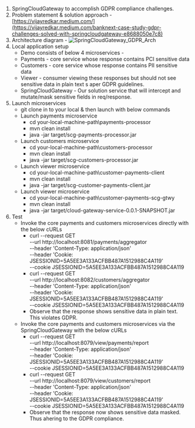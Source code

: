 1. SpringCloudGateway to accomplish GDPR compliance challenges.  
2. Problem statement & solution approach - [https://vijayredkar.medium.com/](https://vijayredkar.medium.com/banknext-case-study-gdpr-challenges-solved-with-springcloudgateway-e8688050e7c8)
3. Architecture diagram - ![SpringCloudGateway_GDPR_Arch](https://github.com/vijayredkar/SpringCloudGateway-to-solve-GDPR-challenge/assets/25388646/218cb309-e6f2-4f6e-a437-945567aa4bf6)
4. Local application setup
    - Demo consists of below 4 microservices -
    - Payments     - core service whose response contains PCI sensitive data   
    - Customers    - core service whose response contains PII sensitive data
    - Viewer       - consumer viewing these responses but should not see sensitive data in plain text s aper GDPR guidelines.
    - SpringCloudGateway - Our solution service that will intercept and mutate/mask sensitive fields in req/response.
5. Launch microservices
   - git clone in to your local & then launch with below commands
   - Launch payments microservice
     - cd your-local-machine-path\payments-processor
     - mvn clean install
     - java -jar target/scg-payments-processor.jar
   - Launch customers microservice
     - cd your-local-machine-path\customers-processor
     - mvn clean install
     - java -jar target/scg-customers-processor.jar    
   - Launch viewer microservice
     - cd your-local-machine-path\customer-payments-client
     - mvn clean install
     - java -jar target/scg-customer-payments-client.jar
   - Launch viewer microservice
     - cd your-local-machine-path\customer-payments-scg-gtwy
     - mvn clean install
     - java -jar target/cloud-gateway-service-0.0.1-SNAPSHOT.jar
6. Test
   - Invoke the core payments and customers microservices directly with the below cURLs
     - curl --request GET \
  --url http://localhost:8081/payments/aggregator \
  --header 'Content-Type: application/json' \
  --header 'Cookie: JSESSIONID=5A5EE3A133ACFBB487A1512988C4A119' \
  --cookie JSESSIONID=5A5EE3A133ACFBB487A1512988C4A119
     - curl --request GET \
  --url http://localhost:8082/customers/aggregator \
  --header 'Content-Type: application/json' \
  --header 'Cookie: JSESSIONID=5A5EE3A133ACFBB487A1512988C4A119' \
  --cookie JSESSIONID=5A5EE3A133ACFBB487A1512988C4A119
     - Observe that the response shows sensitive data in plain text. This violates GDPR.
   - Invoke the core payments and customers microservices via the SpringCloudGateway with the below cURLs
     - curl --request GET \
  --url http://localhost:8079/view/payments/report \
  --header 'Content-Type: application/json' \
  --header 'Cookie: JSESSIONID=5A5EE3A133ACFBB487A1512988C4A119' \
  --cookie JSESSIONID=5A5EE3A133ACFBB487A1512988C4A119
     - curl --request GET \
  --url http://localhost:8079/view/customers/report \
  --header 'Content-Type: application/json' \
  --header 'Cookie: JSESSIONID=5A5EE3A133ACFBB487A1512988C4A119' \
  --cookie JSESSIONID=5A5EE3A133ACFBB487A1512988C4A119
     - Observe that the response now shows sensitive data masked. Thus ahering to the GDPR compliance.